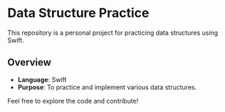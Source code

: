 # Data Structure Practice

This repository is a personal project for practicing data structures using Swift. 

## Overview

- **Language**: Swift
- **Purpose**: To practice and implement various data structures.

Feel free to explore the code and contribute!
